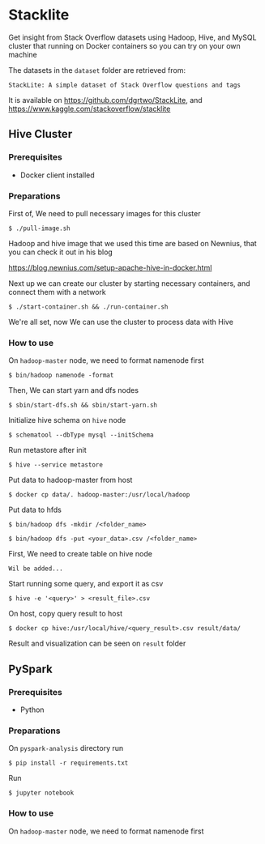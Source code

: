 # Stacklite

Get insight from Stack Overflow datasets using Hadoop, Hive, and MySQL cluster 
that running on Docker containers so you can try on your own machine

The datasets in the `dataset` folder are retrieved from:

```
StackLite: A simple dataset of Stack Overflow questions and tags
```

It is available on <https://github.com/dgrtwo/StackLite>, and <https://www.kaggle.com/stackoverflow/stacklite>

## Hive Cluster

### Prerequisites

- Docker client installed

### Preparations

First of, We need to pull necessary images for this cluster

```
$ ./pull-image.sh
```

Hadoop and hive image that we used this time are based on Newnius,
that you can check it out in his blog

https://blog.newnius.com/setup-apache-hive-in-docker.html

Next up we can create our cluster by starting necessary containers,
and connect them with a network

```
$ ./start-container.sh && ./run-container.sh
```

We're all set, now We can use the cluster to process data with Hive

### How to use

On `hadoop-master` node, we need to format namenode first

```
$ bin/hadoop namenode -format
```

Then, We can start yarn and dfs nodes
```
$ sbin/start-dfs.sh && sbin/start-yarn.sh
```

Initialize hive schema on `hive` node
```
$ schematool --dbType mysql --initSchema
```

Run metastore after init
```
$ hive --service metastore
```

Put data to hadoop-master from host
```
$ docker cp data/. hadoop-master:/usr/local/hadoop
```

Put data to hfds
```
$ bin/hadoop dfs -mkdir /<folder_name>
```

```
$ bin/hadoop dfs -put <your_data>.csv /<folder_name>
```

First, We need to create table on hive node
```
Wil be added...
```

Start running some query, and export it as csv
```
$ hive -e '<query>' > <result_file>.csv
```

On host, copy query result to host
```
$ docker cp hive:/usr/local/hive/<query_result>.csv result/data/
```

Result and visualization can be seen on `result` folder

## PySpark

### Prerequisites

- Python

### Preparations

On `pyspark-analysis` directory run
```
$ pip install -r requirements.txt
```

Run 

```
$ jupyter notebook
```

### How to use

On `hadoop-master` node, we need to format namenode first